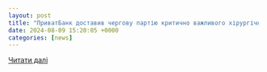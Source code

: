 ```yaml
---
layout: post
title: "ПриватБанк доставив чергову партію критично важливого хірургічного обладнання до однієї з опорних лікарень Краматорська"
date: 2024-08-09 15:20:05 +0000
categories: [news]
---
```


[Читати далі](https://privatbank.ua/news/2024/8/9/privatbank-dostaviv-chergovu-partiyu-kritichno-vazhlivogo-hirurgichnogo-obladnannya-do-odniyeji-z-opornih-likaren-kramatorska)
